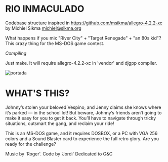 RIO INMACULADO
==============
Codebase structure inspired in https://github.com/msikma/allegro-4.2.2-xc by Michiel Sikma <michiel@sikma.org>

What happens if you mix "River City" + "Target Renegade" + "an 80s kid"? This crazy thing for the MS-DOS game contest.

*Compiling*

Just make. It will require allegro-4.2.2-xc in 'vendor' and djgpp compiler.

![portada](https://github.com/user-attachments/assets/e8233e81-bf09-4aab-a854-d0fc941a6425)

WHAT'S THIS?
============
Johnny’s stolen your beloved Vespino, and Jenny claims she knows where it’s parked — in the school lot! But beware, Johnny’s friends aren’t going to make it easy for you to get it back. You’ll have to navigate through tricky situations, outsmart the gang, and reclaim your ride!

This is an MS-DOS game, and it requires DOSBOX, or a PC with VGA 256 colors and a Sound Blaster card to experience the full retro glory. Are you ready for the challenge?

Music by 'Roger'.
Code by 'Jordi'
Dedicated to G&C
